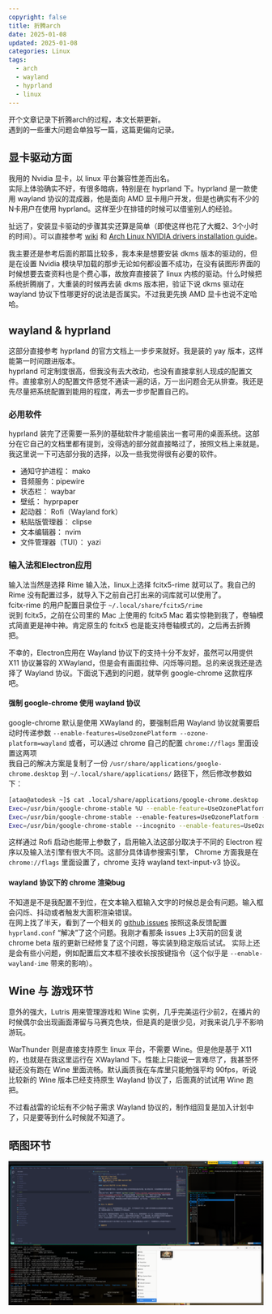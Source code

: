 ```yaml
---
copyright: false
title: 折腾arch
date: 2025-01-08
updated: 2025-01-08
categories: Linux
tags:
  - arch
  - wayland
  - hyprland
  - linux
---
```


开个文章记录下折腾arch的过程，本文长期更新。  
遇到的一些重大问题会单独写一篇，这篇更偏向记录。

## 显卡驱动方面

我用的 Nvidia 显卡，以 linux 平台兼容性差而出名。  
实际上体验确实不好，有很多暗病，特别是在 hyprland 下。hyprland 是一款使用 wayland 协议的混成器，他是面向 AMD 显卡用户开发，但是也确实有不少的N卡用户在使用 hyprland。这样至少在排错的时候可以借鉴别人的经验。  


扯远了，安装显卡驱动的步骤其实还算是简单（即使这样也花了大概2、3个小时的时间）。可以直接参考 [wiki](https://wiki.archlinux.org/title/NVIDIA) 和 [Arch Linux NVIDIA drivers installation guide](https://github.com/korvahannu/arch-nvidia-drivers-installation-guide)。


我主要还是参考后面的那篇比较多，我本来是想要安装 dkms 版本的驱动的，但是在设置 Nvidia 模块早加载的那步无论如何都设置不成功，在没有装图形界面的时候想要去查资料也是个费心事，故放弃直接装了 linux 内核的驱动。什么时候把系统折腾崩了，大重装的时候再去装 dkms 版本把，验证下说 dkms 驱动在 wayland 协议下性哪更好的说法是否属实。不过我更先换 AMD 显卡也说不定哈哈。

## wayland & hyprland

这部分直接参考 hyprland 的官方文档上一步步来就好。我是装的 yay 版本，这样能第一时间跟进版本。  
hyprland 可定制度很高，但我没有去大改动，也没有直接拿别人现成的配置文件。直接拿别人的配置文件感觉不通读一遍的话，万一出问题会无从排查。我还是先尽量把系统配置到能用的程度，再去一步步配置自己的。

### 必用软件

hyprland 装完了还需要一系列的基础软件才能组装出一套可用的桌面系统。这部分在它自己的文档里都有提到，没得选的部分就直接略过了，按照文档上来就是。我这里说一下可选部分我的选择，以及一些我觉得很有必要的软件。

- 通知守护进程： mako
- 音频服务：pipewire
- 状态栏： waybar
- 壁纸：  hyprpaper
- 起动器： Rofi（Wayland fork）
- 粘贴版管理器： clipse
- 文本编辑器： nvim
- 文件管理器（TUI）： yazi

### 输入法和Electron应用

输入法当然是选择 Rime 输入法，linux上选择 fcitx5-rime 就可以了。我自己的 Rime 没有配置过多，就导入下之前自己打出来的词库就可以使用了。  
fcitx-rime 的用户配置目录位于 `~/.local/share/fcitx5/rime`  
说到 fcitx5，之前在公司里的 Mac 上使用的 fcitx5 Mac 着实惊艳到我了，卷轴模式简直更是神中神。肯定原生的 fcitx5 也是能支持卷轴模式的，之后再去折腾把。

不幸的，Electron应用在 Wayland 协议下的支持十分不友好，虽然可以用提供 X11 协议兼容的 XWayland，但是会有画面拉伸、闪烁等问题。总的来说我还是选择了 Wayland 协议。下面说下遇到的问题，就举例 google-chrome 这款程序吧。

#### 强制 google-chrome 使用 wayland 协议

google-chrome 默认是使用 XWayland 的，要强制启用 Wayland 协议就需要启动时传递参数 `--enable-features=UseOzonePlatform --ozone-platform=wayland` 或者，可以通过 chrome 自己的配置 `chrome://flags` 里面设置这两项  
我自己的解决方案是复制了一份 `/usr/share/applications/google-chrome.desktop` 到 `~/.local/share/applications/` 路径下，然后修改参数如下：  
```sh
[atao@atodesk ~]$ cat .local/share/applications/google-chrome.desktop | grep Exec
Exec=/usr/bin/google-chrome-stable %U --enable-feature=UseOzonePlatform --ozone-platform=wayland
Exec=/usr/bin/google-chrome-stable --enable-features=UseOzonePlatform --ozone-platform=wayland
Exec=/usr/bin/google-chrome-stable --incognito --enable-features=UseOzonePlatform --ozone-platform=wayland
```
这样通过 Rofi 启动也能带上参数了，启用输入法这部分取决于不同的 Electron 程序以及输入法引擎有很大不同。这部分具体请参搜索引擎， Chrome 方面我是在 `chrome://flags` 里面设置了，chrome 支持 wayland text-input-v3 协议。

#### wayland 协议下的 chrome 渲染bug

不知道是不是我配置不到位，在文本输入框输入文字的时候总是会有问题。输入框会闪烁、抖动或者触发大面积渲染错误。  
在网上找了半天，看到了一个相关的 [github issues](https://github.com/hyprwm/Hyprland/issues/7252#issuecomment-2345792172) 按照这条反馈配置 `hyprland.conf` “解决”了这个问题。我刚才看那条 issues 上3天前的回复说 chrome beta 版的更新已经修复了这个问题，等实装到稳定版后试试。
实际上还是会有些小问题，例如配置后文本框不接收长按按键指令（这个似乎是 `--enable-wayland-ime` 带来的影响）。

## Wine 与 游戏环节

意外的强大，Lutris 用来管理游戏和 Wine 实例，几乎完美运行少前2，在播片的时候偶尔会出现画面滞留与马赛克色块，但是真的是很少见，对我来说几乎不影响游玩。

WarThunder 则是直接支持原生 linux 平台，不需要 Wine。但是他是基于 X11 的，也就是在我这里运行在 XWayland 下。性能上只能说一言难尽了，我甚至怀疑还没有跑在 Wine 里面流畅。默认画质我在车库里只能勉强平均 90fps，听说比较新的 Wine 版本已经支持原生 Wayland 协议了，后面真的试试用 Wine 跑把。

不过看战雷的论坛有不少帖子需求 Wayland 协议的，制作组回复是加入计划中了，只是要等到什么时候就不知道了。

## 晒图环节

![Screenshot](./screenshot.png)